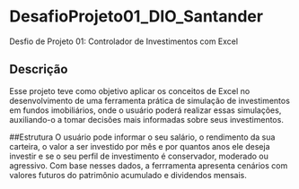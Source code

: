 # DesafioProjeto01_DIO_Santander
Desfio de Projeto 01: Controlador de Investimentos com Excel

## Descrição
Esse projeto teve como objetivo aplicar os conceitos de Excel no desenvolvimento de uma ferramenta prática de simulação de investimentos em fundos imobiliários, onde o usuário poderá realizar essas simulações, auxiliando-o a tomar decisões mais informadas sobre seus investimentos.

##Estrutura
O usuário pode informar o seu salário, o rendimento da sua carteira, o valor a ser investido por mês e por quantos anos ele deseja investir e se o seu perfil de investimento é conservador, moderado ou agressivo. Com base nesses dados, a ferrramenta apresenta cenários com valores futuros do patrimônio acumulado e dividendos mensais.
